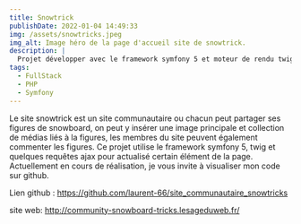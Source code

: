 ```yaml
---
title: Snowtrick
publishDate: 2022-01-04 14:49:33
img: /assets/snowtricks.jpeg
img_alt: Image héro de la page d'accueil site de snowtrick.
description: |
  Projet développer avec le framework symfony 5 et moteur de rendu twig dans le cadre de ma formation openclassrooms
tags:
  - FullStack
  - PHP
  - Symfony
---
```


Le site snowtrick est un site communautaire ou chacun peut partager ses figures de snowboard, on peut y insérer une image principale et collection de médias liés à la figures, les membres du site peuvent également commenter les figures. Ce projet utilise le framework symfony 5, twig et quelques requêtes ajax pour actualisé certain élément de la page. Actuellement en cours de réalisation, je vous invite à visualiser mon code sur github. 

Lien github : https://github.com/laurent-66/site_communautaire_snowtricks

site web: http://community-snowboard-tricks.lesageduweb.fr/

